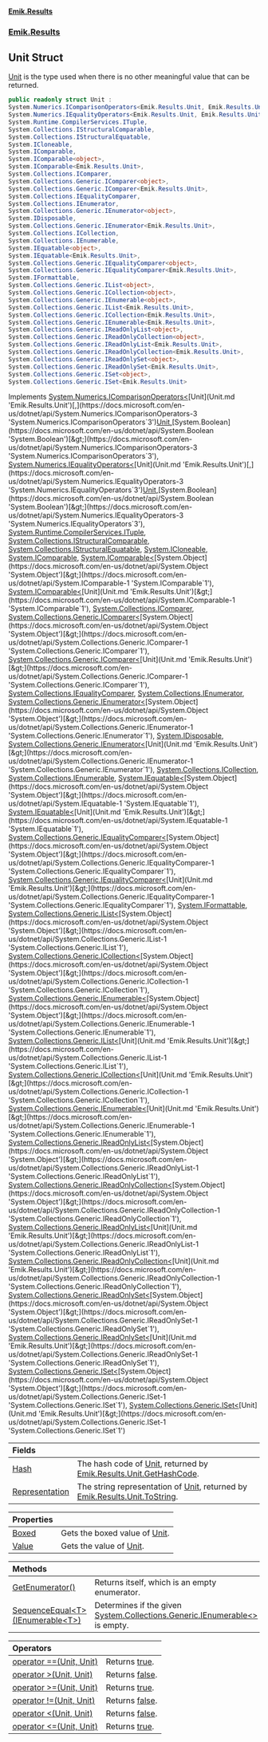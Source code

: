 #### [Emik.Results](index.md 'index')
### [Emik.Results](Emik.Results.md 'Emik.Results')

## Unit Struct

[Unit](Unit.md 'Emik.Results.Unit') is the type used when there is no other meaningful value that can be returned.

```csharp
public readonly struct Unit :
System.Numerics.IComparisonOperators<Emik.Results.Unit, Emik.Results.Unit, bool>,
System.Numerics.IEqualityOperators<Emik.Results.Unit, Emik.Results.Unit, bool>,
System.Runtime.CompilerServices.ITuple,
System.Collections.IStructuralComparable,
System.Collections.IStructuralEquatable,
System.ICloneable,
System.IComparable,
System.IComparable<object>,
System.IComparable<Emik.Results.Unit>,
System.Collections.IComparer,
System.Collections.Generic.IComparer<object>,
System.Collections.Generic.IComparer<Emik.Results.Unit>,
System.Collections.IEqualityComparer,
System.Collections.IEnumerator,
System.Collections.Generic.IEnumerator<object>,
System.IDisposable,
System.Collections.Generic.IEnumerator<Emik.Results.Unit>,
System.Collections.ICollection,
System.Collections.IEnumerable,
System.IEquatable<object>,
System.IEquatable<Emik.Results.Unit>,
System.Collections.Generic.IEqualityComparer<object>,
System.Collections.Generic.IEqualityComparer<Emik.Results.Unit>,
System.IFormattable,
System.Collections.Generic.IList<object>,
System.Collections.Generic.ICollection<object>,
System.Collections.Generic.IEnumerable<object>,
System.Collections.Generic.IList<Emik.Results.Unit>,
System.Collections.Generic.ICollection<Emik.Results.Unit>,
System.Collections.Generic.IEnumerable<Emik.Results.Unit>,
System.Collections.Generic.IReadOnlyList<object>,
System.Collections.Generic.IReadOnlyCollection<object>,
System.Collections.Generic.IReadOnlyList<Emik.Results.Unit>,
System.Collections.Generic.IReadOnlyCollection<Emik.Results.Unit>,
System.Collections.Generic.IReadOnlySet<object>,
System.Collections.Generic.IReadOnlySet<Emik.Results.Unit>,
System.Collections.Generic.ISet<object>,
System.Collections.Generic.ISet<Emik.Results.Unit>
```

Implements [System.Numerics.IComparisonOperators&lt;](https://docs.microsoft.com/en-us/dotnet/api/System.Numerics.IComparisonOperators-3 'System.Numerics.IComparisonOperators`3')[Unit](Unit.md 'Emik.Results.Unit')[,](https://docs.microsoft.com/en-us/dotnet/api/System.Numerics.IComparisonOperators-3 'System.Numerics.IComparisonOperators`3')[Unit](Unit.md 'Emik.Results.Unit')[,](https://docs.microsoft.com/en-us/dotnet/api/System.Numerics.IComparisonOperators-3 'System.Numerics.IComparisonOperators`3')[System.Boolean](https://docs.microsoft.com/en-us/dotnet/api/System.Boolean 'System.Boolean')[&gt;](https://docs.microsoft.com/en-us/dotnet/api/System.Numerics.IComparisonOperators-3 'System.Numerics.IComparisonOperators`3'), [System.Numerics.IEqualityOperators&lt;](https://docs.microsoft.com/en-us/dotnet/api/System.Numerics.IEqualityOperators-3 'System.Numerics.IEqualityOperators`3')[Unit](Unit.md 'Emik.Results.Unit')[,](https://docs.microsoft.com/en-us/dotnet/api/System.Numerics.IEqualityOperators-3 'System.Numerics.IEqualityOperators`3')[Unit](Unit.md 'Emik.Results.Unit')[,](https://docs.microsoft.com/en-us/dotnet/api/System.Numerics.IEqualityOperators-3 'System.Numerics.IEqualityOperators`3')[System.Boolean](https://docs.microsoft.com/en-us/dotnet/api/System.Boolean 'System.Boolean')[&gt;](https://docs.microsoft.com/en-us/dotnet/api/System.Numerics.IEqualityOperators-3 'System.Numerics.IEqualityOperators`3'), [System.Runtime.CompilerServices.ITuple](https://docs.microsoft.com/en-us/dotnet/api/System.Runtime.CompilerServices.ITuple 'System.Runtime.CompilerServices.ITuple'), [System.Collections.IStructuralComparable](https://docs.microsoft.com/en-us/dotnet/api/System.Collections.IStructuralComparable 'System.Collections.IStructuralComparable'), [System.Collections.IStructuralEquatable](https://docs.microsoft.com/en-us/dotnet/api/System.Collections.IStructuralEquatable 'System.Collections.IStructuralEquatable'), [System.ICloneable](https://docs.microsoft.com/en-us/dotnet/api/System.ICloneable 'System.ICloneable'), [System.IComparable](https://docs.microsoft.com/en-us/dotnet/api/System.IComparable 'System.IComparable'), [System.IComparable&lt;](https://docs.microsoft.com/en-us/dotnet/api/System.IComparable-1 'System.IComparable`1')[System.Object](https://docs.microsoft.com/en-us/dotnet/api/System.Object 'System.Object')[&gt;](https://docs.microsoft.com/en-us/dotnet/api/System.IComparable-1 'System.IComparable`1'), [System.IComparable&lt;](https://docs.microsoft.com/en-us/dotnet/api/System.IComparable-1 'System.IComparable`1')[Unit](Unit.md 'Emik.Results.Unit')[&gt;](https://docs.microsoft.com/en-us/dotnet/api/System.IComparable-1 'System.IComparable`1'), [System.Collections.IComparer](https://docs.microsoft.com/en-us/dotnet/api/System.Collections.IComparer 'System.Collections.IComparer'), [System.Collections.Generic.IComparer&lt;](https://docs.microsoft.com/en-us/dotnet/api/System.Collections.Generic.IComparer-1 'System.Collections.Generic.IComparer`1')[System.Object](https://docs.microsoft.com/en-us/dotnet/api/System.Object 'System.Object')[&gt;](https://docs.microsoft.com/en-us/dotnet/api/System.Collections.Generic.IComparer-1 'System.Collections.Generic.IComparer`1'), [System.Collections.Generic.IComparer&lt;](https://docs.microsoft.com/en-us/dotnet/api/System.Collections.Generic.IComparer-1 'System.Collections.Generic.IComparer`1')[Unit](Unit.md 'Emik.Results.Unit')[&gt;](https://docs.microsoft.com/en-us/dotnet/api/System.Collections.Generic.IComparer-1 'System.Collections.Generic.IComparer`1'), [System.Collections.IEqualityComparer](https://docs.microsoft.com/en-us/dotnet/api/System.Collections.IEqualityComparer 'System.Collections.IEqualityComparer'), [System.Collections.IEnumerator](https://docs.microsoft.com/en-us/dotnet/api/System.Collections.IEnumerator 'System.Collections.IEnumerator'), [System.Collections.Generic.IEnumerator&lt;](https://docs.microsoft.com/en-us/dotnet/api/System.Collections.Generic.IEnumerator-1 'System.Collections.Generic.IEnumerator`1')[System.Object](https://docs.microsoft.com/en-us/dotnet/api/System.Object 'System.Object')[&gt;](https://docs.microsoft.com/en-us/dotnet/api/System.Collections.Generic.IEnumerator-1 'System.Collections.Generic.IEnumerator`1'), [System.IDisposable](https://docs.microsoft.com/en-us/dotnet/api/System.IDisposable 'System.IDisposable'), [System.Collections.Generic.IEnumerator&lt;](https://docs.microsoft.com/en-us/dotnet/api/System.Collections.Generic.IEnumerator-1 'System.Collections.Generic.IEnumerator`1')[Unit](Unit.md 'Emik.Results.Unit')[&gt;](https://docs.microsoft.com/en-us/dotnet/api/System.Collections.Generic.IEnumerator-1 'System.Collections.Generic.IEnumerator`1'), [System.Collections.ICollection](https://docs.microsoft.com/en-us/dotnet/api/System.Collections.ICollection 'System.Collections.ICollection'), [System.Collections.IEnumerable](https://docs.microsoft.com/en-us/dotnet/api/System.Collections.IEnumerable 'System.Collections.IEnumerable'), [System.IEquatable&lt;](https://docs.microsoft.com/en-us/dotnet/api/System.IEquatable-1 'System.IEquatable`1')[System.Object](https://docs.microsoft.com/en-us/dotnet/api/System.Object 'System.Object')[&gt;](https://docs.microsoft.com/en-us/dotnet/api/System.IEquatable-1 'System.IEquatable`1'), [System.IEquatable&lt;](https://docs.microsoft.com/en-us/dotnet/api/System.IEquatable-1 'System.IEquatable`1')[Unit](Unit.md 'Emik.Results.Unit')[&gt;](https://docs.microsoft.com/en-us/dotnet/api/System.IEquatable-1 'System.IEquatable`1'), [System.Collections.Generic.IEqualityComparer&lt;](https://docs.microsoft.com/en-us/dotnet/api/System.Collections.Generic.IEqualityComparer-1 'System.Collections.Generic.IEqualityComparer`1')[System.Object](https://docs.microsoft.com/en-us/dotnet/api/System.Object 'System.Object')[&gt;](https://docs.microsoft.com/en-us/dotnet/api/System.Collections.Generic.IEqualityComparer-1 'System.Collections.Generic.IEqualityComparer`1'), [System.Collections.Generic.IEqualityComparer&lt;](https://docs.microsoft.com/en-us/dotnet/api/System.Collections.Generic.IEqualityComparer-1 'System.Collections.Generic.IEqualityComparer`1')[Unit](Unit.md 'Emik.Results.Unit')[&gt;](https://docs.microsoft.com/en-us/dotnet/api/System.Collections.Generic.IEqualityComparer-1 'System.Collections.Generic.IEqualityComparer`1'), [System.IFormattable](https://docs.microsoft.com/en-us/dotnet/api/System.IFormattable 'System.IFormattable'), [System.Collections.Generic.IList&lt;](https://docs.microsoft.com/en-us/dotnet/api/System.Collections.Generic.IList-1 'System.Collections.Generic.IList`1')[System.Object](https://docs.microsoft.com/en-us/dotnet/api/System.Object 'System.Object')[&gt;](https://docs.microsoft.com/en-us/dotnet/api/System.Collections.Generic.IList-1 'System.Collections.Generic.IList`1'), [System.Collections.Generic.ICollection&lt;](https://docs.microsoft.com/en-us/dotnet/api/System.Collections.Generic.ICollection-1 'System.Collections.Generic.ICollection`1')[System.Object](https://docs.microsoft.com/en-us/dotnet/api/System.Object 'System.Object')[&gt;](https://docs.microsoft.com/en-us/dotnet/api/System.Collections.Generic.ICollection-1 'System.Collections.Generic.ICollection`1'), [System.Collections.Generic.IEnumerable&lt;](https://docs.microsoft.com/en-us/dotnet/api/System.Collections.Generic.IEnumerable-1 'System.Collections.Generic.IEnumerable`1')[System.Object](https://docs.microsoft.com/en-us/dotnet/api/System.Object 'System.Object')[&gt;](https://docs.microsoft.com/en-us/dotnet/api/System.Collections.Generic.IEnumerable-1 'System.Collections.Generic.IEnumerable`1'), [System.Collections.Generic.IList&lt;](https://docs.microsoft.com/en-us/dotnet/api/System.Collections.Generic.IList-1 'System.Collections.Generic.IList`1')[Unit](Unit.md 'Emik.Results.Unit')[&gt;](https://docs.microsoft.com/en-us/dotnet/api/System.Collections.Generic.IList-1 'System.Collections.Generic.IList`1'), [System.Collections.Generic.ICollection&lt;](https://docs.microsoft.com/en-us/dotnet/api/System.Collections.Generic.ICollection-1 'System.Collections.Generic.ICollection`1')[Unit](Unit.md 'Emik.Results.Unit')[&gt;](https://docs.microsoft.com/en-us/dotnet/api/System.Collections.Generic.ICollection-1 'System.Collections.Generic.ICollection`1'), [System.Collections.Generic.IEnumerable&lt;](https://docs.microsoft.com/en-us/dotnet/api/System.Collections.Generic.IEnumerable-1 'System.Collections.Generic.IEnumerable`1')[Unit](Unit.md 'Emik.Results.Unit')[&gt;](https://docs.microsoft.com/en-us/dotnet/api/System.Collections.Generic.IEnumerable-1 'System.Collections.Generic.IEnumerable`1'), [System.Collections.Generic.IReadOnlyList&lt;](https://docs.microsoft.com/en-us/dotnet/api/System.Collections.Generic.IReadOnlyList-1 'System.Collections.Generic.IReadOnlyList`1')[System.Object](https://docs.microsoft.com/en-us/dotnet/api/System.Object 'System.Object')[&gt;](https://docs.microsoft.com/en-us/dotnet/api/System.Collections.Generic.IReadOnlyList-1 'System.Collections.Generic.IReadOnlyList`1'), [System.Collections.Generic.IReadOnlyCollection&lt;](https://docs.microsoft.com/en-us/dotnet/api/System.Collections.Generic.IReadOnlyCollection-1 'System.Collections.Generic.IReadOnlyCollection`1')[System.Object](https://docs.microsoft.com/en-us/dotnet/api/System.Object 'System.Object')[&gt;](https://docs.microsoft.com/en-us/dotnet/api/System.Collections.Generic.IReadOnlyCollection-1 'System.Collections.Generic.IReadOnlyCollection`1'), [System.Collections.Generic.IReadOnlyList&lt;](https://docs.microsoft.com/en-us/dotnet/api/System.Collections.Generic.IReadOnlyList-1 'System.Collections.Generic.IReadOnlyList`1')[Unit](Unit.md 'Emik.Results.Unit')[&gt;](https://docs.microsoft.com/en-us/dotnet/api/System.Collections.Generic.IReadOnlyList-1 'System.Collections.Generic.IReadOnlyList`1'), [System.Collections.Generic.IReadOnlyCollection&lt;](https://docs.microsoft.com/en-us/dotnet/api/System.Collections.Generic.IReadOnlyCollection-1 'System.Collections.Generic.IReadOnlyCollection`1')[Unit](Unit.md 'Emik.Results.Unit')[&gt;](https://docs.microsoft.com/en-us/dotnet/api/System.Collections.Generic.IReadOnlyCollection-1 'System.Collections.Generic.IReadOnlyCollection`1'), [System.Collections.Generic.IReadOnlySet&lt;](https://docs.microsoft.com/en-us/dotnet/api/System.Collections.Generic.IReadOnlySet-1 'System.Collections.Generic.IReadOnlySet`1')[System.Object](https://docs.microsoft.com/en-us/dotnet/api/System.Object 'System.Object')[&gt;](https://docs.microsoft.com/en-us/dotnet/api/System.Collections.Generic.IReadOnlySet-1 'System.Collections.Generic.IReadOnlySet`1'), [System.Collections.Generic.IReadOnlySet&lt;](https://docs.microsoft.com/en-us/dotnet/api/System.Collections.Generic.IReadOnlySet-1 'System.Collections.Generic.IReadOnlySet`1')[Unit](Unit.md 'Emik.Results.Unit')[&gt;](https://docs.microsoft.com/en-us/dotnet/api/System.Collections.Generic.IReadOnlySet-1 'System.Collections.Generic.IReadOnlySet`1'), [System.Collections.Generic.ISet&lt;](https://docs.microsoft.com/en-us/dotnet/api/System.Collections.Generic.ISet-1 'System.Collections.Generic.ISet`1')[System.Object](https://docs.microsoft.com/en-us/dotnet/api/System.Object 'System.Object')[&gt;](https://docs.microsoft.com/en-us/dotnet/api/System.Collections.Generic.ISet-1 'System.Collections.Generic.ISet`1'), [System.Collections.Generic.ISet&lt;](https://docs.microsoft.com/en-us/dotnet/api/System.Collections.Generic.ISet-1 'System.Collections.Generic.ISet`1')[Unit](Unit.md 'Emik.Results.Unit')[&gt;](https://docs.microsoft.com/en-us/dotnet/api/System.Collections.Generic.ISet-1 'System.Collections.Generic.ISet`1')

| Fields | |
| :--- | :--- |
| [Hash](Unit.Hash.md 'Emik.Results.Unit.Hash') | The hash code of [Unit](Unit.md 'Emik.Results.Unit'), returned by [Emik.Results.Unit.GetHashCode](https://docs.microsoft.com/en-us/dotnet/api/Emik.Results.Unit.GetHashCode 'Emik.Results.Unit.GetHashCode'). |
| [Representation](Unit.Representation.md 'Emik.Results.Unit.Representation') | The string representation of [Unit](Unit.md 'Emik.Results.Unit'), returned by [Emik.Results.Unit.ToString](https://docs.microsoft.com/en-us/dotnet/api/Emik.Results.Unit.ToString 'Emik.Results.Unit.ToString'). |

| Properties | |
| :--- | :--- |
| [Boxed](Unit.Boxed.md 'Emik.Results.Unit.Boxed') | Gets the boxed value of [Unit](Unit.md 'Emik.Results.Unit'). |
| [Value](Unit.Value.md 'Emik.Results.Unit.Value') | Gets the value of [Unit](Unit.md 'Emik.Results.Unit'). |

| Methods | |
| :--- | :--- |
| [GetEnumerator()](Unit.GetEnumerator.md 'Emik.Results.Unit.GetEnumerator()') | Returns itself, which is an empty enumerator. |
| [SequenceEqual&lt;T&gt;(IEnumerable&lt;T&gt;)](Unit.SequenceEqual{T}(IEnumerable{T}).md 'Emik.Results.Unit.SequenceEqual<T>(System.Collections.Generic.IEnumerable<T>)') | Determines if the given [System.Collections.Generic.IEnumerable&lt;&gt;](https://docs.microsoft.com/en-us/dotnet/api/System.Collections.Generic.IEnumerable-1 'System.Collections.Generic.IEnumerable`1') is empty. |

| Operators | |
| :--- | :--- |
| [operator ==(Unit, Unit)](Unit.op_Equality(Unit,Unit).md 'Emik.Results.Unit.op_Equality(Emik.Results.Unit, Emik.Results.Unit)') | Returns [true](https://docs.microsoft.com/en-us/dotnet/csharp/language-reference/builtin-types/bool 'https://docs.microsoft.com/en-us/dotnet/csharp/language-reference/builtin-types/bool'). |
| [operator &gt;(Unit, Unit)](Unit.op_GreaterThan(Unit,Unit).md 'Emik.Results.Unit.op_GreaterThan(Emik.Results.Unit, Emik.Results.Unit)') | Returns [false](https://docs.microsoft.com/en-us/dotnet/csharp/language-reference/builtin-types/bool 'https://docs.microsoft.com/en-us/dotnet/csharp/language-reference/builtin-types/bool'). |
| [operator &gt;=(Unit, Unit)](Unit.op_GreaterThanOrEqual(Unit,Unit).md 'Emik.Results.Unit.op_GreaterThanOrEqual(Emik.Results.Unit, Emik.Results.Unit)') | Returns [true](https://docs.microsoft.com/en-us/dotnet/csharp/language-reference/builtin-types/bool 'https://docs.microsoft.com/en-us/dotnet/csharp/language-reference/builtin-types/bool'). |
| [operator !=(Unit, Unit)](Unit.op_Inequality(Unit,Unit).md 'Emik.Results.Unit.op_Inequality(Emik.Results.Unit, Emik.Results.Unit)') | Returns [false](https://docs.microsoft.com/en-us/dotnet/csharp/language-reference/builtin-types/bool 'https://docs.microsoft.com/en-us/dotnet/csharp/language-reference/builtin-types/bool'). |
| [operator &lt;(Unit, Unit)](Unit.op_LessThan(Unit,Unit).md 'Emik.Results.Unit.op_LessThan(Emik.Results.Unit, Emik.Results.Unit)') | Returns [false](https://docs.microsoft.com/en-us/dotnet/csharp/language-reference/builtin-types/bool 'https://docs.microsoft.com/en-us/dotnet/csharp/language-reference/builtin-types/bool'). |
| [operator &lt;=(Unit, Unit)](Unit.op_LessThanOrEqual(Unit,Unit).md 'Emik.Results.Unit.op_LessThanOrEqual(Emik.Results.Unit, Emik.Results.Unit)') | Returns [true](https://docs.microsoft.com/en-us/dotnet/csharp/language-reference/builtin-types/bool 'https://docs.microsoft.com/en-us/dotnet/csharp/language-reference/builtin-types/bool'). |
